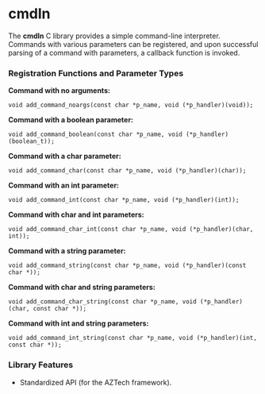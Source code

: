 
# cmdln

The **cmdln** C library provides a simple command-line interpreter. Commands with
various parameters can be registered, and upon successful parsing of a command
with parameters, a callback function is invoked.

### Registration Functions and Parameter Types

**Command with no arguments:**

    void add_command_noargs(const char *p_name, void (*p_handler)(void));

**Command with a boolean parameter:**

    void add_command_boolean(const char *p_name, void (*p_handler)(boolean_t));

**Command with a char parameter:**

    void add_command_char(const char *p_name, void (*p_handler)(char));

**Command with an int parameter:**

    void add_command_int(const char *p_name, void (*p_handler)(int));

**Command with char and int parameters:**

    void add_command_char_int(const char *p_name, void (*p_handler)(char, int));

**Command with a string parameter:**

    void add_command_string(const char *p_name, void (*p_handler)(const char *));

**Command with char and string parameters:**

    void add_command_char_string(const char *p_name, void (*p_handler)(char, const char *));

**Command with int and string parameters:**

    void add_command_int_string(const char *p_name, void (*p_handler)(int, const char *));

### Library Features

- Standardized API (for the AZTech framework).
